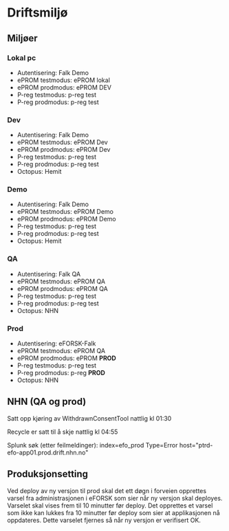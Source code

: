 # Driftsmiljø

## Miljøer

### Lokal pc

* Autentisering: Falk Demo
* ePROM testmodus: ePROM lokal
* ePROM prodmodus: ePROM DEV
* P-reg testmodus: p-reg test
* P-reg prodmodus: p-reg test

### Dev

* Autentisering: Falk Demo
* ePROM testmodus: ePROM Dev
* ePROM prodmodus: ePROM Dev
* P-reg testmodus: p-reg test
* P-reg prodmodus: p-reg test
* Octopus: Hemit

### Demo

* Autentisering: Falk Demo
* ePROM testmodus: ePROM Demo
* ePROM prodmodus: ePROM Demo
* P-reg testmodus: p-reg test
* P-reg prodmodus: p-reg test
* Octopus: Hemit

### QA 

* Autentisering: Falk QA
* ePROM testmodus: ePROM QA
* ePROM prodmodus: ePROM QA
* P-reg testmodus: p-reg test
* P-reg prodmodus: p-reg test
* Octopus: NHN

### Prod

* Autentisering: eFORSK-Falk
* ePROM testmodus: ePROM QA
* ePROM prodmodus: ePROM **PROD**
* P-reg testmodus: p-reg test
* P-reg prodmodus: p-reg **PROD**
* Octopus: NHN

## NHN (QA og prod)

Satt opp kjøring av WithdrawnConsentTool nattlig kl 01:30

Recycle er satt til å skje nattlig kl 04:55

Splunk søk (etter feilmeldinger): index=efo_prod Type=Error host="ptrd-efo-app01.prod.drift.nhn.no" 

## Produksjonsetting

Ved deploy av ny versjon til prod skal det ett døgn i forveien opprettes varsel fra administrasjonen i eFORSK som sier når ny versjon skal deployes.
Varselet skal vises frem til 10 minutter før deploy. Det opprettes et varsel som ikke kan lukkes fra 10 minutter før deploy som sier at applikasjonen nå oppdateres. Dette varselet fjernes så når ny versjon er verifisert OK.
